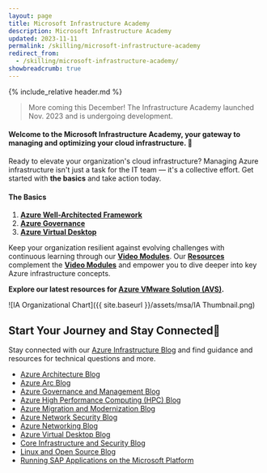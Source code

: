 ```yaml
---
layout: page
title: Microsoft Infrastructure Academy
description: Microsoft Infrastructure Academy
updated: 2023-11-11
permalink: /skilling/microsoft-infrastructure-academy
redirect_from:
  - /skilling/microsoft-infrastructure-academy/
showbreadcrumb: true
---
```

{% include_relative header.md %}

> More coming this December! The Infrastructure Academy launched Nov. 2023 and is undergoing development.

#### Welcome to the Microsoft Infrastructure Academy, your gateway to managing and optimizing your cloud infrastructure. 📎

Ready to elevate your organization's cloud infrastructure? Managing Azure infrastructure isn't just a task for the IT team — it's a collective effort. Get started with **the basics** and take action today.

#### The Basics
1. **[Azure Well-Architected Framework](/PartnerResources/skilling/microsoft-infrastructure-academy/resources/azure-waf)**
2. **[Azure Governance](/PartnerResources/skilling/microsoft-infrastructure-academy/resources/azure-governance)**
3. **[Azure Virtual Desktop](/PartnerResources/skilling/microsoft-infrastructure-academy/resources/azure-virtual-desktop)**

Keep your organization resilient against evolving challenges with continuous learning through our **[Video Modules](/PartnerResources/skilling/microsoft-infrastructure-academy/modules)**. Our **[Resources](/PartnerResources/skilling/microsoft-infrastructure-academy/resources)** complement the **[Video Modules](/PartnerResources/skilling/microsoft-infrastructure-academy/modules)** and empower you to dive deeper into key Azure infrastructure concepts.

**Explore our latest resources for [Azure VMware Solution (AVS)](/PartnerResources/skilling/microsoft-infrastructure-academy/resources/avs-resources).**


![IA Organizational Chart]({{ site.baseurl }}/assets/msa/IA Thumbnail.png)


## Start Your Journey and Stay Connected🔗
 
 Stay connected with our [Azure Infrastructure Blog](https://techcommunity.microsoft.com/t5/azure-infrastructure-blog/bg-p/AzureInfrastructureBlog) and find guidance and resources for technical questions and more.

* [Azure Architecture Blog](https://techcommunity.microsoft.com/t5/azure-architecture-blog/bg-p/AzureArchitectureBlog)
* [Azure Arc Blog](https://techcommunity.microsoft.com/t5/azure-arc-blog/bg-p/AzureArcBlog)
* [Azure Governance and Management Blog](https://techcommunity.microsoft.com/t5/azure-governance-and-management/bg-p/AzureGovernanceandManagementBlog)
* [Azure High Performance Computing (HPC) Blog](https://techcommunity.microsoft.com/t5/azure-high-performance-computing/bg-p/AzureHighPerformanceComputingBlog)
* [Azure Migration and Modernization Blog](https://techcommunity.microsoft.com/t5/azure-migration-and/bg-p/AzureMigrationBlog)
* [Azure Network Security Blog](https://techcommunity.microsoft.com/t5/azure-network-security-blog/bg-p/AzureNetworkSecurityBlog)
* [Azure Networking Blog](https://techcommunity.microsoft.com/t5/azure-networking-blog/bg-p/AzureNetworkingBlog)
* [Azure Virtual Desktop Blog](https://techcommunity.microsoft.com/t5/azure-virtual-desktop-blog/bg-p/AzureVirtualDesktopBlog)
* [Core Infrastructure and Security Blog](https://techcommunity.microsoft.com/t5/core-infrastructure-and-security/bg-p/CoreInfrastructureandSecurityBlog)
* [Linux and Open Source Blog](https://techcommunity.microsoft.com/t5/linux-and-open-source-blog/bg-p/LinuxandOpenSourceBlog)
* [Running SAP Applications on the Microsoft Platform](https://techcommunity.microsoft.com/t5/running-sap-applications-on-the/bg-p/SAPApplications)
